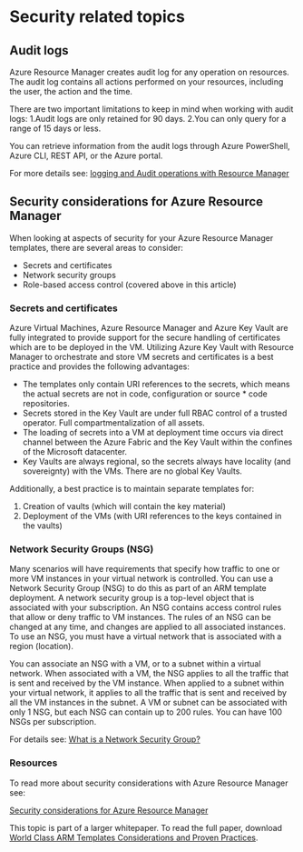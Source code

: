 # Security related topics

## Audit logs

Azure Resource Manager creates audit log for any operation on resources.  The audit log contains all actions performed on your resources, including the user, the action and the time.

There are two important limitations to keep in mind when working with audit logs:
1.Audit logs are only retained for 90 days.
2.You can only query for a range of 15 days or less.

You can retrieve information from the audit logs through Azure PowerShell, Azure CLI, REST API, or the Azure portal.

For more details see: [logging and Audit operations with Resource Manager](https://azure.microsoft.com/en-us/documentation/articles/resource-group-audit/)


## Security considerations for Azure Resource Manager


When looking at aspects of security for your Azure Resource Manager templates, there are several areas to consider:

* Secrets and certificates
* Network security groups
* Role-based access control (covered above in this article)

### Secrets and certificates
Azure Virtual Machines, Azure Resource Manager and Azure Key Vault are fully integrated to provide support for the secure handling of certificates which are to be deployed in the VM. Utilizing Azure Key Vault with Resource Manager to orchestrate and store VM secrets and certificates is a best practice and provides the following advantages:
* The templates only contain URI references to the secrets, which means the actual secrets are not in code, configuration or source * code repositories. 
* Secrets stored in the Key Vault are under full RBAC control of a trusted operator. 
Full compartmentalization of all assets.
* The loading of secrets into a VM at deployment time occurs via direct channel between the Azure Fabric and the Key Vault within the confines of the Microsoft datacenter. 
* Key Vaults are always regional, so the secrets always have locality (and sovereignty) with the VMs. There are no global Key Vaults.

Additionally, a best practice is to maintain separate templates for:

1. Creation of vaults (which will contain the key material)
2. Deployment of the VMs (with URI references to the keys contained in the vaults)


### Network Security Groups (NSG)
Many scenarios will have requirements that specify how traffic to one or more VM instances in your virtual network is controlled. You can use a Network Security Group (NSG) to do this as part of an ARM template deployment.
A network security group is a top-level object that is associated with your subscription. An NSG contains access control rules that allow or deny traffic to VM instances. The rules of an NSG can be changed at any time, and changes are applied to all associated instances. To use an NSG, you must have a virtual network that is associated with a region (location). 

You can associate an NSG with a VM, or to a subnet within a virtual network. When associated with a VM, the NSG applies to all the traffic that is sent and received by the VM instance. When applied to a subnet within your virtual network, it applies to all the traffic that is sent and received by all the VM instances in the subnet. A VM or subnet can be associated with only 1 NSG, but each NSG can contain up to 200 rules. You can have 100 NSGs per subscription.

For details see: [What is a Network Security Group?](https://azure.microsoft.com/en-us/documentation/articles/virtual-networks-nsg/)

### Resources

To read more about security considerations with Azure Resource Manager see:

[Security considerations for Azure Resource Manager](https://azure.microsoft.com/en-us/documentation/articles/best-practices-resource-manager-security/)

This topic is part of a larger whitepaper. To read the full paper, download [World Class ARM Templates Considerations and Proven Practices](http://download.microsoft.com/download/8/E/1/8E1DBEFA-CECE-4DC9-A813-93520A5D7CFE/World%20Class%20ARM%20Templates%20-%20Considerations%20and%20Proven%20Practices.pdf).

